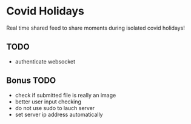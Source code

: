 # Covid Holidays
Real time shared feed to share moments during isolated covid holidays!

## TODO
* authenticate websocket

## Bonus TODO
* check if submitted file is really an image
* better user input checking
* do not use sudo to lauch server
* set server ip address automatically